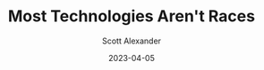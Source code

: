 ---
layout: podcast
title: "Most Technologies Aren't Races"
author: Scott Alexander
description: https://astralcodexten.substack.com/p/most-technologies-arent-races
date: 2023-04-05
length: 2669490
duration: 667
guid: most-technologies-arent-races
---
